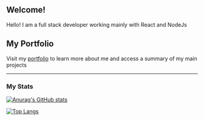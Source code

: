 ## Welcome!

Hello! I am a full stack developer working mainly with React and NodeJs
  
  
          
## My Portfolio

Visit my [portfolio](https://portfolio-mdr.vercel.app/) to learn more about me and access a summary of my main projects



___

### My Stats

[![Anurag's GitHub stats](https://github-readme-stats.vercel.app/api?username=mati-diaz&show_icons=true&bg_color=0e1117&text_color=c9d1d9&include_all_commits=true)](https://github.com/mati-diaz/github-readme-stats)

[![Top Langs](https://github-readme-stats.vercel.app/api/top-langs/?username=mati-diaz&layout=compact&show_icons=true&bg_color=0e1117&text_color=c9d1d9)](https://github.com/mati-diaz/github-readme-stats)
